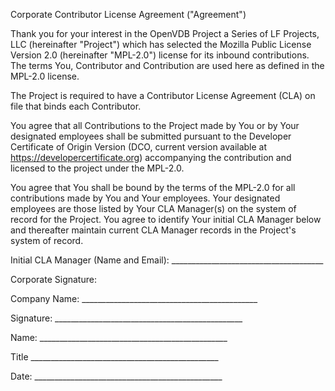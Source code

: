 <!-- SPDX-License-Identifier: CC-BY-4.0 -->
<!-- Copyright Contributors to the OpenVDB Project. -->

Corporate Contributor License Agreement ("Agreement")

Thank you for your interest in the OpenVDB Project a Series of LF Projects, LLC (hereinafter "Project") which has selected the Mozilla Public License Version 2.0 (hereinafter "MPL-2.0") license for its inbound contributions. The terms You, Contributor and Contribution are used here as defined in the MPL-2.0 license.

The Project is required to have a Contributor License Agreement (CLA) on file that binds each Contributor.

You agree that all Contributions to the Project made by You or by Your designated employees shall be submitted pursuant to the Developer Certificate of Origin Version (DCO, current version available at https://developercertificate.org) accompanying the contribution and licensed to the project under the MPL-2.0.

You agree that You shall be bound by the terms of the MPL-2.0 for all contributions made by You and Your employees. Your designated employees are those listed by Your CLA Manager(s) on the system of record for the Project. You agree to identify Your initial CLA Manager below and thereafter maintain current CLA Manager records in the Project's system of record.

Initial CLA Manager (Name and Email): ______________________________________


Corporate Signature:


Company Name: ____________________________________________


Signature: _______________________________________________


Name: _______________________________________________


Title _______________________________________________


Date: _______________________________________________
